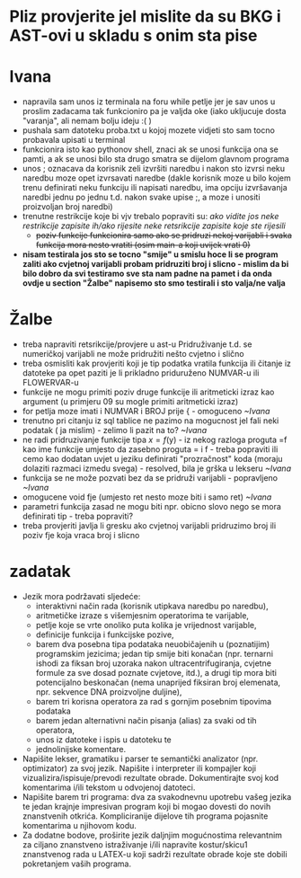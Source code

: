 # Pliz provjerite jel mislite da su BKG i AST-ovi u skladu s onim sta pise
# Ivana
* napravila sam unos iz terminala na foru while petlje jer je sav unos u proslim zadacama tak funkcioniro pa je valjda oke (iako ukljucuje dosta "varanja", ali nemam bolju ideju :( )
* pushala sam datoteku proba.txt u kojoj mozete vidjeti sto sam tocno probavala upisati u terminal
* funkcionira isto kao pythonov shell, znaci ak se unosi funkcija ona se pamti, a ak se unosi bilo sta drugo smatra se dijelom glavnom programa
* unos ; oznacava da korisnik zeli izvršiti naredbu i nakon sto izvrsi neku naredbu moze opet izvrsavati naredbe (dakle korisnik moze u bilo kojem trenu definirati neku funkciju ili napisati naredbu, ima opciju izvršavanja naredbi jednu po jednu t.d. nakon svake upise ;, a moze i unositi proizvoljan broj naredbi)
* trenutne restrikcije koje bi vjv trebalo popraviti su: _ako vidite jos neke restrikcije zapisite ih/ako rijesite neke retsrikcije zapisite koje ste rijesili_
  * ~~poziv funkcije funkcionira samo ako se pridruzi nekoj varijabli i svaka funkcija mora nesto vratiti (osim main-a koji uvijek vrati 0)~~
* __nisam testirala jos sto se tocno "smije" u smislu hoce li se program zaliti ako cvjetnoj varijabli probam pridruziti broj i slicno - mislim da bi bilo dobro da svi testiramo sve sta nam padne na pamet i da onda ovdje u section "Žalbe" napisemo sto smo testirali i sto valja/ne valja__
# Žalbe
* treba napraviti retsrikcije/provjere u ast-u Pridruživanje t.d. se numeričkoj varijabli ne može pridružiti nešto cvjetno i slično
* treba osmisliti kak provjeriti koji je tip podatka vratila funkcija ili čitanje iz datoteke pa opet paziti je li prikladno priduruženo NUMVAR-u ili FLOWERVAR-u
* funkcije ne mogu primiti poziv druge funkcije ili aritmeticki izraz kao argument (u primjeru 09 su mogle primiti aritmeticki izraz)
* for petlja moze imati i NUMVAR i BROJ prije { - omoguceno _~Ivana_
* trenutno pri citanju iz sql tablice ne pazimo na mogucnost jel fali neki podatak ( ja mislim) - zelimo li pazit na to? _~Ivana_
* ne radi pridruzivanje funkcije tipa $x =f($y) - iz nekog razloga proguta =f kao ime funkcije umjesto da zasebno proguta = i f - treba popraviti ili cemo kao dodatan uvjet u jeziku definirati "prozračnost" koda (moraju dolaziti razmaci izmedu svega) - resolved, bila je grška u lekseru _~Ivana_
* funkcija se ne može pozvati bez da se pridruži varijabli - popravljeno _~Ivana_
* omogucene void fje (umjesto ret nesto moze biti i samo ret) _~Ivana_
* parametri funkcija zasad ne mogu biti npr. obicno slovo nego se mora definirati tip - treba popraviti?
* treba provjeriti javlja li gresku ako cvjetnoj varijabli pridruzimo broj ili poziv fje koja vraca broj i slicno
# zadatak
* Jezik mora podržavati sljedeće:
  * interaktivni način rada (korisnik utipkava naredbu po naredbu),
  * aritmetičke izraze s višemjesnim operatorima te varijable,
  * petlje koje se vrte onoliko puta kolika je vrijednost varijable,
  * definicije funkcija i funkcijske pozive,
  * barem dva posebna tipa podataka neuobičajenih u (poznatijim) programskim jezicima; jedan tip smije biti konačan (npr. ternarni ishodi za fiksan broj uzoraka nakon ultracentrifugiranja, cvjetne formule za sve dosad poznate cvjetove, itd.), a drugi tip mora biti potencijalno beskonačan (nema unaprijed fiksiran broj elemenata, npr. sekvence DNA proizvoljne duljine),
  * barem tri korisna operatora za rad s gornjim posebnim tipovima podataka
  * barem jedan alternativni način pisanja (alias) za svaki od tih operatora,
  * unos iz datoteke i ispis u datoteku te
  * jednolinijske komentare.
* Napišite lekser, gramatiku i parser te semantički analizator (npr. optimizator) za
svoj jezik. Napišite i interpreter ili kompajler koji vizualizira/ispisuje/prevodi
rezultate obrade. Dokumentirajte svoj kod komentarima i/ili tekstom u odvojenoj datoteci.
* Napišite barem tri programa: dva za svakodnevnu upotrebu vašeg jezika te
jedan krajnje impresivan program koji bi mogao dovesti do novih znanstvenih
otkrića. Kompliciranije dijelove tih programa pojasnite komentarima u njihovom kodu.
* Za dodatne bodove, proširite jezik daljnjim mogućnostima relevantnim za
ciljano znanstveno istraživanje i/ili napravite kostur/skicu1
znanstvenog rada u
LATEX-u koji sadrži rezultate obrade koje ste dobili pokretanjem vaših programa.

